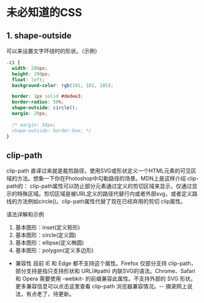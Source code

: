 # 未必知道的CSS

## 1. shape-outside

可以来设置文字环绕时的形状。（示例）
```css
.c1 {
  width: 200px;
  height: 200px;
  float: left;
  background-color: rgb(101, 101, 185);

  border: 1px solid #dedee3;
  border-radius: 50%;
  shape-outside: circle();
  margin: 20px;
  
  /* margin: 50px;
  shape-outside: border-box; */
}
```
## clip-path

clip-path 直译过来就是裁剪路径，使用SVG或形状定义一个HTML元素的可见区域的方法。想象一下你在Photoshop中勾勒路径的场景。MDN上是这样介绍 clip-path的：
clip-path属性可以防止部分元素通过定义的剪切区域来显示，仅通过显示的特殊区域。剪切区域是被URL定义的路径代替行内或者外部svg，或者定义路线的方法例如circle()。clip-path属性代替了现在已经弃用的剪切 clip属性。   


语法详解和示例
1. 基本图形：inset(定义矩形)
2. 基本图形：circle(定义圆)
3. 基本图形：ellipse(定义椭圆)
4. 基本图形：polygon(定义多边形)

* 兼容性
目前 IE 和 Edge 都不支持这个属性。Firefox 仅部分支持 clip-path，部分支持是指只支持形状和 URL(#path) 内联SVG的语法。Chrome、Safari 和 Opera 需要使用 -webkit- 的前缀兼容此属性。不支持外部的 SVG 形状。更多兼容信息可以点击这里查看 clip-path 浏览器兼容情况。-- 摘录网上说法，有点老了，待更新。
